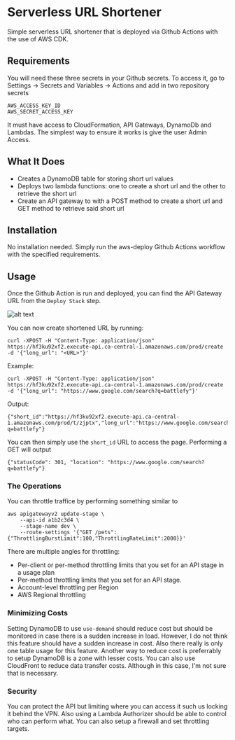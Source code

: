 # Serverless URL Shortener

Simple serverless URL shortener that is deployed via Github Actions with the use of AWS CDK.

## Requirements

You will need these three secrets in your Github secrets. To access it, go to Settings -> Secrets and Variables -> Actions and add in two repository secrets

```
AWS_ACCESS_KEY_ID
AWS_SECRET_ACCESS_KEY
```

It must have access to CloudFormation, API Gateways, DynamoDb and Lambdas. The simplest way to ensure it works is give the user Admin Access.


## What It Does

- Creates a DynamoDB table for storing short url values
- Deploys two lambda functions: one to create a short url and the other to retrieve the short url
- Create an API gateway to with a POST method to create a short url and GET method to retrieve said short url

## Installation

No installation needed. Simply run the aws-deploy Github Actions workflow with the specified requirements.

## Usage

Once the Github Action is run and deployed, you can find the API Gateway URL from the `Deploy Stack` step.

![alt text](https://i.ibb.co/0qSBkQk/image.png)

You can now create shortened URL by running:

```
curl -XPOST -H "Content-Type: application/json" https://hf3ku92xf2.execute-api.ca-central-1.amazonaws.com/prod/create -d '{"long_url": "<URL>"}'
```

Example:
```
curl -XPOST -H "Content-Type: application/json" https://hf3ku92xf2.execute-api.ca-central-1.amazonaws.com/prod/create -d '{"long_url": "https://www.google.com/search?q=battlefy"}'
```

Output:
```
{"short_id":"https://hf3ku92xf2.execute-api.ca-central-1.amazonaws.com/prod/t/zjptx","long_url":"https://www.google.com/search?q=battlefy"}
```

You can then simply use the `short_id` URL to access the page. Performing a GET will output
```
{"statusCode": 301, "location": "https://www.google.com/search?q=battlefy"}
```

### The Operations
You can throttle traffice by performing something similar to
```
aws apigatewayv2 update-stage \
    --api-id a1b2c3d4 \
    --stage-name dev \
    --route-settings '{"GET /pets":{"ThrottlingBurstLimit":100,"ThrottlingRateLimit":2000}}'
```

There are multiple angles for throttling:
- Per-client or per-method throttling limits that you set for an API stage in a usage plan
- Per-method throttling limits that you set for an API stage.
- Account-level throttling per Region
- AWS Regional throttling

### Minimizing Costs
Setting DynamoDB to use `use-demand` should reduce cost but should be monitored in case there is a sudden increase in load. However, I do not think this feature should have a sudden increase in cost. Also there really is only one table usage for this feature. Another way to reduce cost is preferrably to setup DynamoDB is a zone with lesser costs. You can also use CloudFront to reduce data transfer costs. Although in this case, I'm not sure that is necessary.

### Security
You can protect the API but limiting where you can access it such us locking it behind the VPN. Also using a Lambda Authorizer should be able to control who can perform what. You can also setup a firewall and set throttling targets. 